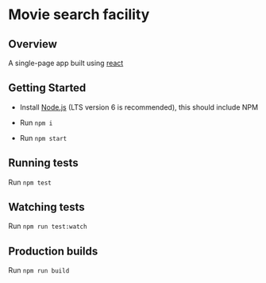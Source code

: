# Movie search facility

## Overview
A single-page app built using [react](https://github.com/facebook/react)

## Getting Started
* Install [Node.js](https://nodejs.org/en/) (LTS version 6 is recommended), this should include NPM

* Run `npm i`

* Run `npm start`

## Running tests
Run `npm test`

## Watching tests
Run `npm run test:watch`

## Production builds
Run `npm run build`
